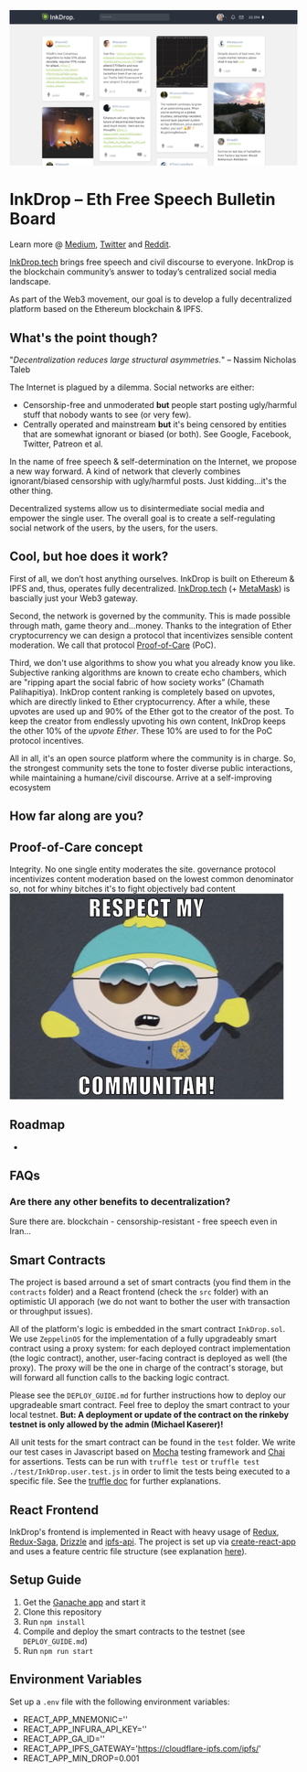 ![](i/inkdrop-screenshot.png)

# InkDrop – Eth Free Speech Bulletin Board 
Learn more @ [Medium](https://medium.com/inkdrop), [Twitter](https://twitter.com/JoinInkDrop) and [Reddit](https://www.reddit.com/r/InkDrop).

[InkDrop.tech](https://inkdrop.tech) brings free speech and civil discourse to everyone. InkDrop is the blockchain community’s answer to today’s centralized social media landscape. 

As part of the Web3 movement, our goal is to develop a fully decentralized platform based on the Ethereum blockchain & IPFS. 

## What's the point though?
"_Decentralization reduces large structural asymmetries._" – Nassim Nicholas Taleb

The Internet is plagued by a dilemma. Social networks are either: 
* Censorship-free and unmoderated **but** people start posting ugly/harmful stuff that nobody wants to see (or very few).
* Centrally operated and mainstream **but** it's being censored by entities that are somewhat ignorant or biased (or both). See Google, Facebook, Twitter, Patreon et al.

In the name of free speech & self-determination on the Internet, we propose a new way forward. A kind of network that cleverly combines ignorant/biased censorship with ugly/harmful posts. Just kidding...it's the other thing. 

Decentralized systems allow us to disintermediate social media and empower the single user. The overall goal is to create a self-regulating social network of the users, by the users, for the users.

## Cool, but hoe does it work?
First of all, we don’t host anything ourselves. InkDrop is built on Ethereum & IPFS and, thus, operates fully decentralized. [InkDrop.tech](https://inkdrop.tech) (+ [MetaMask](https://metamask.io)) is bascially just your Web3 gateway. 

Second, the network is governed by the community. This is made possible through math, game theory and...money. Thanks to the integration of Ether cryptocurrency we can design a protocol that incentivizes sensible content moderation. We call that protocol [Proof-of-Care](##Proof-of-Care-concept) (PoC).

Third, we don't use algorithms to show you what you already know you like. Subjective ranking algorithms are known to create echo chambers, which are "ripping apart the social fabric of how society works” (Chamath Palihapitiya). InkDrop content ranking is completely based on upvotes, which are directly linked to Ether cryptocurrency. After a while, these upvotes are used up and 90% of the Ether got to the creator of the post. To keep the creator from endlessly upvoting his own content, InkDrop keeps the other 10% of the _upvote Ether_. These 10% are used to for the PoC protocol incentives.

All in all, it's an open source platform where the community is in charge. So, the strongest community sets the tone 
to foster diverse public interactions, while maintaining a humane/civil discourse. 
Arrive at a self-improving ecosystem

## How far along are you?

## Proof-of-Care concept
Integrity. No one single entity moderates the site. 
governance protocol
incentivizes content moderation based on the lowest common denominator 
so, not for whiny bitches 
it's to fight objectively bad content
![](i/cartman.png)

## Roadmap
* 

## FAQs
### Are there any other benefits to decentralization?
Sure there are. blockchain - censorship-resistant - free speech even in Iran...

## Smart Contracts
The project is based arround a set of smart contracts (you find them in the `contracts` folder) and a React frontend (check the `src` folder) with an optimistic UI apporach (we do not want to bother the user with transaction or throughput issues).

All of the platform's logic is embedded in the smart contract `InkDrop.sol`. We use `ZeppelinOS` for the implementation of a fully upgradeably smart contract using a proxy system: for each deployed contract implementation (the logic contract), another, user-facing contract is deployed as well (the proxy). The proxy will be the one in charge of the contract's storage, but will forward all function calls to the backing logic contract.

Please see the `DEPLOY_GUIDE.md` for further instructions how to deploy our upgradeable smart contract. Feel free to deploy the smart contract to your local testnet. **But: A deployment or update of the contract on the rinkeby testnet is only allowed by the admin (Michael Kaserer)!**

All unit tests for the smart contract can be found in the `test` folder. We write our test cases in Javascript based on [Mocha](https://mochajs.org/) testing framework and [Chai](http://chaijs.com/) for assertions. Tests can be run with `truffle test` or `truffle test ./test/InkDrop.user.test.js` in order to limit the tests being executed to a specific file. See the [truffle doc](https://truffleframework.com/docs/truffle/testing/writing-tests-in-javascript) for further explanations.

## React Frontend

InkDrop's frontend is implemented in React with heavy usage of [Redux](https://redux.js.org/), [Redux-Saga](https://redux-saga.js.org/), [Drizzle](https://truffleframework.com/docs/drizzle/overview) and [ipfs-api](https://github.com/ipfs/js-ipfs-api). The project is set up via [create-react-app](https://github.com/facebook/create-react-app) and uses a feature centric file structure (see explanation [here](https://reactjs.org/docs/faq-structure.html#grouping-by-features-or-routes)).

## Setup Guide

1.  Get the [Ganache app](http://truffleframework.com/ganache/) and start it
2.  Clone this repository
3.  Run `npm install`
4.  Compile and deploy the smart contracts to the testnet (see `DEPLOY_GUIDE.md`)
5.  Run `npm run start`

## Environment Variables

Set up a `.env` file with the following environment variables:

- REACT_APP_MNEMONIC=''
- REACT_APP_INFURA_API_KEY=''
- REACT_APP_GA_ID=''
- REACT_APP_IPFS_GATEWAY='https://cloudflare-ipfs.com/ipfs/'
- REACT_APP_MIN_DROP=0.001
